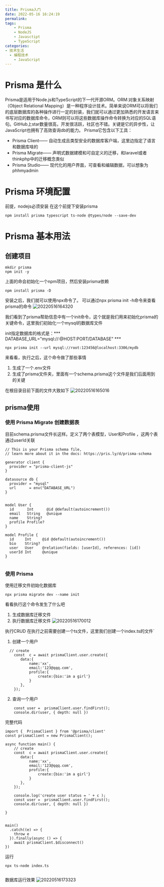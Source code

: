 ```yaml
---
title: Prisma入门
date: 2022-05-16 16:24:19
permalink:
tags:
    - Prisma
    - NodeJS
    - Javasctipt
    - TypeScript
categories:
- 技术生活
  - 编程技术
    - JavaScript
---
```


# Prisma 是什么
Prisma是适用于Node.js和TypeScript的下一代开源ORM。ORM:对象关系映射（Object Relational Mapping）是一种程序设计技术。简单来说ORM可以将我们的底层数据库的各种操作进行一定的封装，我们就可以通过更加熟悉的开发语言来书写对应的数据库命令，ORM则可以将这些数据库操作命令转换为对应的SQL语句。GitHub上star数量很高，开发很活跃，社区也不错。关键是它的异步性，让JavaScript也拥有了高效查询db的能力。
Prisma它包含以下工具：
- Prisma Client—— 自动生成且类型安全的数据库客户端，这里边指定了语言和数据库啥的
- Prisma Migrate—— 声明式数据建模和可自定义的迁移，和laravel或者thinkphp中的迁移概念类似
- Prisma Studio—— 现代化的用户界面，可查看和编辑数据，可以想象为phhmyadmin




# Prisma 环境配置
前提，nodejs必须安装
在这个前提下安装prisma
```
npm install prisma typescript ts-node @types/node --save-dev
```


# Prisma 基本用法
## 创建项目
```
mkdir prisma
npm init -y 
```
上面的命会初始化一个npm项目，然后安装prisma依赖
```
npm install prisma -D 
```
安装之后，我们就可以使用npx命令了。 可以通过npx prisma init -h命令来查看prisma的命令
![20220516164320](https://cdn.jsdelivr.net/gh/it114/blogcdn@master/blog/images20220516164320.png)

我们看到了prisma帮助信息中有一个init命令，这个就是我们用来初始化prisma的关键命令，这里我们初始化一个mysql的数据库文件

init指定数据库的格式是：*** DATABASE_URL="mysql://<USER>:<PASSWORD>@HOST:PORT/DATABASE" ***
```
npx prisma init --url mysql://root:123456@localhost:3306/mydb
```

来看看，执行之后，这个命令做了那些事情
1. 生成了一个.env文件
2. 生成了prisma文件夹，里面有一个schema.prisma这个文件是我们后面用到的关键
   
在根目录目前下面的文件大致如下
![20220516165016](https://cdn.jsdelivr.net/gh/it114/blogcdn@master/blog/images20220516165016.png)


## prisma使用
### 使用 Prisma Migrate 创建数据表
目前schema.prisma文件长这样。定义了两个表模型，User和Profile ，这两个表通过userId关联
```
// This is your Prisma schema file,
// learn more about it in the docs: https://pris.ly/d/prisma-schema

generator client {
  provider = "prisma-client-js"
}

datasource db {
  provider = "mysql"
  url      = env("DATABASE_URL")
}


model User {
  id      Int      @id @default(autoincrement())
  email   String   @unique
  name    String?
  profile Profile?
} 

model Profile {
  id     Int     @id @default(autoincrement())
  bio    String?
  user   User    @relation(fields: [userId], references: [id])
  userId Int     @unique
}


```

### 使用 Prisma
使用迁移文件初始化数据库
```
npx prisma migrate dev --name init

```

看看执行这个命令发生了什么吧
1. 生成数据库迁移文件
2. 执行数据库迁移文件
![20220516170012](https://cdn.jsdelivr.net/gh/it114/blogcdn@master/blog/images20220516170012.png)

执行CRUD
在执行之前需要创建一个ts文件，这里我们创建一个index.ts的文件` 
1. 创建一个用户
```
  // create 
    const  c = await prismaClient.user.create({
       data:{
           name:'xx',
           email:'123@qqq.com',
           profile:{
               create:{bio:'im a girl'}
           }
       },
    });
```
2. 查询一个用户
```
    const user =  prismaClient.user.findFirst();
    console.dir(user, { depth: null }) 
```

完整代码
```
import {  PrismaClient } from '@prisma/client'
const prismaClient = new PrismaClient();

async function main() { 
    // create 
    const  c = await prismaClient.user.create({
       data:{
           name:'xx',
           email:'123@qqq.com',
           profile:{
               create:{bio:'im a girl'}
           }
       },
    });
    
    console.log('create user status = ' + c );
    const user =  prismaClient.user.findFirst();
    console.dir(user, { depth: null }) 

}


main()
  .catch((e) => {
    throw e
  }).finally(async () => {
    await prismaClient.$disconnect()
})

```



运行


```
npx ts-node index.ts 


```

数据库运行效果
![20220516173323](https://cdn.jsdelivr.net/gh/it114/blogcdn@master/blog/images20220516173323.png)